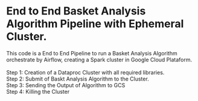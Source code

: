 # End to End Basket Analysis Algorithm Pipeline with Ephemeral Cluster.

This code is a End to End Pipeline to run a Basket Analysis Algorithm orchestrate by Airflow, creating a Spark cluster in Google Cloud Plataform. <br />
<br />
Step 1: Creation of a Dataproc Cluster with all required libraries.<br />
Step 2: Submit of Baskt Analysis Algorithm to the Cluster.<br />
Step 3: Sending the Output of Algorithm to GCS<br />
Step 4: Killing the Cluster<br />
